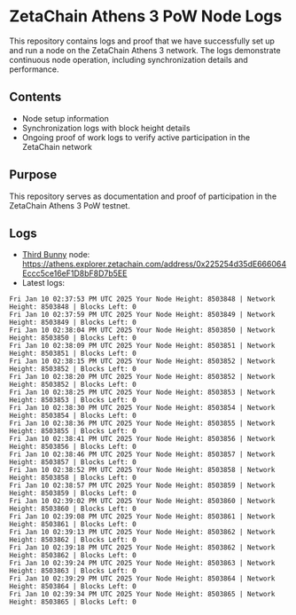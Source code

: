 # ZetaChain Athens 3 PoW Node Logs
This repository contains logs and proof that we have successfully set up and run a node on the ZetaChain Athens 3 network. The logs demonstrate continuous node operation, including synchronization details and performance.

## Contents
- Node setup information
- Synchronization logs with block height details
- Ongoing proof of work logs to verify active participation in the ZetaChain network

## Purpose
This repository serves as documentation and proof of participation in the ZetaChain Athens 3 PoW testnet.

## Logs

- [Third Bunny](https://thirdbunny.xyz/) node: https://athens.explorer.zetachain.com/address/0x225254d35dE666064Eccc5ce16eF1D8bF8D7b5EE
- Latest logs:
```
Fri Jan 10 02:37:53 PM UTC 2025 Your Node Height: 8503848 | Network Height: 8503848 | Blocks Left: 0
Fri Jan 10 02:37:59 PM UTC 2025 Your Node Height: 8503849 | Network Height: 8503849 | Blocks Left: 0
Fri Jan 10 02:38:04 PM UTC 2025 Your Node Height: 8503850 | Network Height: 8503850 | Blocks Left: 0
Fri Jan 10 02:38:09 PM UTC 2025 Your Node Height: 8503851 | Network Height: 8503851 | Blocks Left: 0
Fri Jan 10 02:38:15 PM UTC 2025 Your Node Height: 8503852 | Network Height: 8503852 | Blocks Left: 0
Fri Jan 10 02:38:20 PM UTC 2025 Your Node Height: 8503852 | Network Height: 8503852 | Blocks Left: 0
Fri Jan 10 02:38:25 PM UTC 2025 Your Node Height: 8503853 | Network Height: 8503853 | Blocks Left: 0
Fri Jan 10 02:38:30 PM UTC 2025 Your Node Height: 8503854 | Network Height: 8503854 | Blocks Left: 0
Fri Jan 10 02:38:36 PM UTC 2025 Your Node Height: 8503855 | Network Height: 8503855 | Blocks Left: 0
Fri Jan 10 02:38:41 PM UTC 2025 Your Node Height: 8503856 | Network Height: 8503856 | Blocks Left: 0
Fri Jan 10 02:38:46 PM UTC 2025 Your Node Height: 8503857 | Network Height: 8503857 | Blocks Left: 0
Fri Jan 10 02:38:52 PM UTC 2025 Your Node Height: 8503858 | Network Height: 8503858 | Blocks Left: 0
Fri Jan 10 02:38:57 PM UTC 2025 Your Node Height: 8503859 | Network Height: 8503859 | Blocks Left: 0
Fri Jan 10 02:39:02 PM UTC 2025 Your Node Height: 8503860 | Network Height: 8503860 | Blocks Left: 0
Fri Jan 10 02:39:08 PM UTC 2025 Your Node Height: 8503861 | Network Height: 8503861 | Blocks Left: 0
Fri Jan 10 02:39:13 PM UTC 2025 Your Node Height: 8503862 | Network Height: 8503862 | Blocks Left: 0
Fri Jan 10 02:39:18 PM UTC 2025 Your Node Height: 8503862 | Network Height: 8503862 | Blocks Left: 0
Fri Jan 10 02:39:24 PM UTC 2025 Your Node Height: 8503863 | Network Height: 8503863 | Blocks Left: 0
Fri Jan 10 02:39:29 PM UTC 2025 Your Node Height: 8503864 | Network Height: 8503864 | Blocks Left: 0
Fri Jan 10 02:39:34 PM UTC 2025 Your Node Height: 8503865 | Network Height: 8503865 | Blocks Left: 0
```
